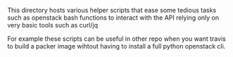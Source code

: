 This directory hosts various helper scripts that ease some tedious tasks
such as openstack bash functions to interact with the API relying only
on very basic tools such as curl/jq

For example these scripts can be useful in other repo when you want travis
to build a packer image wihtout having to install a full python openstack cli.
